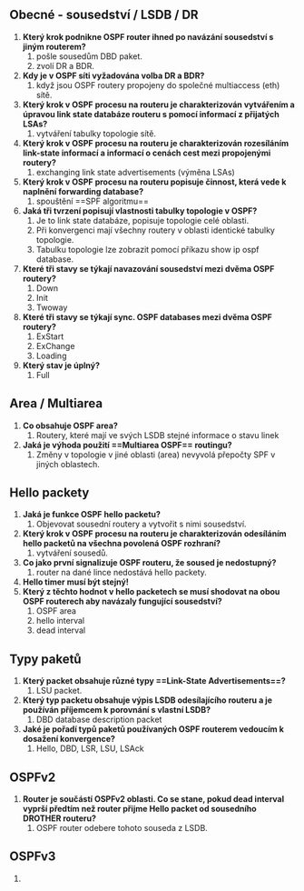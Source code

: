 ## Obecné - sousedství / LSDB / DR
1. **Který krok podnikne OSPF router ihned po navázání sousedství s jiným routerem?**
	1. pošle sousedům DBD paket.
	2. zvolí DR a BDR.
2. **Kdy je v OSPF síti vyžadována volba DR a BDR?**
	1. když jsou OSPF routery propojeny do společné multiaccess (eth) sítě.
3. **Který krok v OSPF procesu na routeru je charakterizován vytvářením a úpravou link state databáze routeru s pomocí informací z přijatých LSAs?**
	1. vytváření tabulky topologie sítě.
4. **Který krok v OSPF procesu na routeru je charakterizován rozesíláním link-state informací a informací o cenách cest mezi propojenými routery?**
	1. exchanging link state advertisements (výměna LSAs)
5. **Který krok v OSPF procesu na routeru popisuje činnost, která vede k naplnění forwarding database?**
	1. spouštění ==SPF algoritmu==
6. **Jaká tři tvrzení popisují vlastnosti tabulky topologie v OSPF?**
	1. Je to link state databáze, popisuje topologie celé oblasti.
	2. Při konvergenci mají všechny routery v oblasti identické tabulky topologie.
	3. Tabulku topologie lze zobrazit pomocí příkazu show ip ospf database.
7. **Které tři stavy se týkají navazování sousedství mezi dvěma OSPF routery?**
	1. Down
	2. Init
	3. Twoway
8. **Které tři stavy se týkají sync. OSPF databases mezi dvěma OSPF routery?**
	1. ExStart
	2. ExChange
	3. Loading
9. **Který stav je úplný?**
	1. Full
## Area / Multiarea
1. **Co obsahuje OSPF area?**
	1. Routery, které mají ve svých LSDB stejné informace o stavu linek
2. **Jaká je výhoda použití ==Multiarea OSPF== routingu?**
	1. Změny v topologie v jiné oblasti (area) nevyvolá přepočty SPF v jiných oblastech.
## Hello packety
1. **Jaká je funkce OSPF hello packetu?**
	1. Objevovat sousední routery a vytvořit s nimi sousedství.
2. **Který krok v OSPF procesu na routeru je charakterizován odesíláním hello packetů na všechna povolená OSPF rozhraní?**
	1. vytváření sousedů.
3. **Co jako první signalizuje OSPF routeru, že soused je nedostupný?**
	1. router na dané lince nedostává hello packety.
4. **Hello timer musí být stejný!**
5. **Který z těchto hodnot v hello packetech se musí shodovat na obou OSPF routerech aby navázaly fungující sousedství?**
	1. OSPF area
	2. hello interval
	3. dead interval
## Typy paketů
1. **Který packet obsahuje různé typy ==Link-State Advertisements==?**
	1. LSU packet.
2. **Který typ packetu obsahuje výpis LSDB odesílajícího routeru a je používán příjemcem k porovnání s vlastní LSDB?**
	1. DBD database description packet
3. **Jaké je pořadí typů paketů používaných OSPF routerem vedoucím k dosažení konvergence?**
	1. Hello, DBD, LSR, LSU, LSAck
## OSPFv2
1. **Router je součástí OSPFv2 oblasti. Co se stane, pokud dead interval vyprší předtím než router přijme Hello packet od sousedního DROTHER routeru?**
	1. OSPF router odebere tohoto souseda z LSDB.


## OSPFv3
1. 